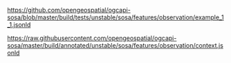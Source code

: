 https://github.com/opengeospatial/ogcapi-sosa/blob/master/build/tests/unstable/sosa/features/observation/example_1_1.jsonld

https://raw.githubusercontent.com/opengeospatial/ogcapi-sosa/master/build/annotated/unstable/sosa/features/observation/context.jsonld